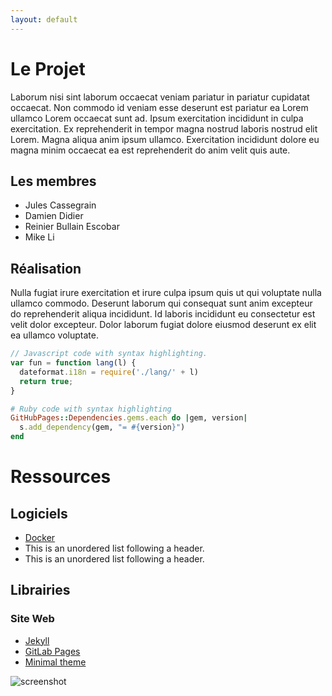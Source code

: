 ```yaml
---
layout: default
---
```


# Le Projet

Laborum nisi sint laborum occaecat veniam pariatur in pariatur cupidatat occaecat. Non commodo id veniam esse deserunt est pariatur ea Lorem ullamco Lorem occaecat sunt ad. Ipsum exercitation incididunt in culpa exercitation. Ex reprehenderit in tempor magna nostrud laboris nostrud elit Lorem. Magna aliqua anim ipsum ullamco. Exercitation incididunt dolore eu magna minim occaecat ea est reprehenderit do anim velit quis aute.

## Les membres

* Jules Cassegrain
* Damien Didier
* Reinier Bullain Escobar
* Mike Li

## Réalisation

Nulla fugiat irure exercitation et irure culpa ipsum quis ut qui voluptate nulla ullamco commodo. Deserunt laborum qui consequat sunt anim excepteur do reprehenderit aliqua incididunt. Id laboris incididunt eu consectetur est velit dolor excepteur. Dolor laborum fugiat dolore eiusmod deserunt ex elit ea ullamco voluptate.

```js
// Javascript code with syntax highlighting.
var fun = function lang(l) {
  dateformat.i18n = require('./lang/' + l)
  return true;
}
```

```ruby
# Ruby code with syntax highlighting
GitHubPages::Dependencies.gems.each do |gem, version|
  s.add_dependency(gem, "= #{version}")
end
```

# Ressources

## Logiciels

*   [Docker](https://www.docker.com/)
*   This is an unordered list following a header.
*   This is an unordered list following a header.

## Librairies

### Site Web
*   [Jekyll](https://jekyllrb.com/)
*   [GitLab Pages](https://docs.gitlab.com/ee/user/project/pages/)
*   [Minimal theme](https://github.com/pages-themes/minimal)


![screenshot]({{site.imgpath}}screenshot.png)
